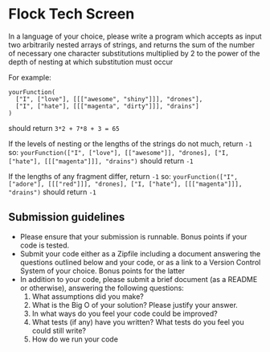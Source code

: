 # Flock Tech Screen
In a language of your choice, please write a program which accepts as input two arbitrarily nested arrays of strings, and returns the sum of the number of necessary one character substitutions multiplied by 2 to the power of the depth of nesting at which substitution must occur

For example:

    yourFunction(
      ["I", ["love"], [[["awesome", "shiny"]]], "drones"],
      ["I", ["hate"], [[["magenta", "dirty"]]], "drains"]
    ) 

should return `3*2 + 7*8 + 3 = 65`

If the levels of nesting or the lengths of the strings do not much, return `-1` so:
`yourFunction(["I", ["love"], [["awesome"]], "drones], ["I, ["hate"], [[["magenta"]]], "drains")` should return `-1`

If the lengths of any fragment differ, return `-1` so:
`yourFunction(["I", ["adore"], [[["red"]]], "drones], ["I, ["hate"], [[["magenta"]]], "drains")` should return `-1`


## Submission guidelines
- Please ensure that your submission is runnable. Bonus points if your code is tested.
- Submit your code either as a Zipfile including a document answering the questions outlined below and your code,
or as a link to a Version Control System of your choice. Bonus points for the latter
- In addition to your code, please submit a brief document (as a README or otherwise), answering the following questions:
  1) What assumptions did you make?
  3) What is the Big O of your solution? Please justify your answer.
  3) In what ways do you feel your code could be improved?
  4) What tests (if any) have you written? What tests do you feel you could still write?
  5) How do we run your code
